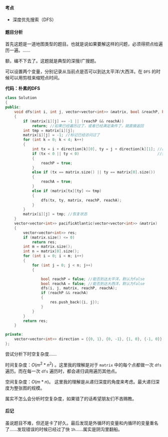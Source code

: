 #### 考点
- 深度优先搜索（DFS）


#### 题目分析
首先这题是一道地图类型的题目。也就是说如果要解这样的问题，必须得把点给遍历一遍。......

额，编不下去了。这题就是典型的深搜/广搜题。

可以设置两个变量，分别记录从当前点是否可以到达太平洋/大西洋。在 `DFS` 的时候可以用剪枝来缩短点时间。


**代码：朴素的DFS**
```cpp []
class Solution
{
public:
    void dfs(int i, int j, vector<vector<int>> &matrix, bool &reachP, bool &reachA)
    {
        if (matrix[i][j] == -1 || (reachP && reachA))
            return; //如果已经遍历过了，或者已经满足条件了，就直接返回
        int tmp = matrix[i][j];
        matrix[i][j] = -1; //标记已经访问过了
        for (int k = 0; k < 4; k++)
        {
            int tx = i + direction[k][0], ty = j + direction[k][1]; //四个方向遍历
            if (tx < 0 || ty < 0)                                   //如果到达右上角
            {
                reachP = true;
            }
            else if (tx == matrix.size() || ty == matrix[0].size())
            {
                reachA = true;
            }
            else if (matrix[tx][ty] <= tmp)
            {
                dfs(tx, ty, matrix, reachP, reachA);
            }
        }
        matrix[i][j] = tmp; //恢复状态
    }
    vector<vector<int>> pacificAtlantic(vector<vector<int>> &matrix)
    {
        vector<vector<int>> res;
        if (matrix.size() <= 0)
            return res;
        int m = matrix.size();
        int n = matrix[0].size();
        for (int i = 0; i < m; i++)
        {
            for (int j = 0; j < n; j++)
            {

                bool reachP = false; //能否到达太平洋，默认为false
                bool reachA = false; //能否到达大西洋，默认为false
                dfs(i, j, matrix, reachP, reachA);
                if (reachP && reachA)
                {
                    res.push_back({i, j});
                }
            }
        }
        return res;
    }

private:
    vector<vector<int>> direction = {{0, 1}, {0, -1}, {1, 0}, {-1, 0}};
};
```

尝试分析下时空复杂度......

时间复杂度：$O(m^2*n^2)$ 。这里我的理解是对于 `matrix` 中的每个点都做一次 `dfs` 遍历。而在每一次 `dfs` 遍历时，都会递归调用遍历其他点。

空间复杂度：$O(m*n)$。 这里我的理解是从递归深度的角度来考虑。最大递归深度为整张图的规模。

属实不怎么会分析时空复杂度，如果错了的话希望朋友们不吝赐教。

#### 后记
虽说题目不难，但还是卡了好久。最后发现是外循环的变量和内循环的变量重名了......发现错误的时候已经过了快 `1h`......属实是阴沟里翻船。 